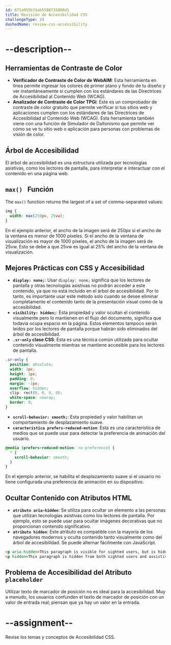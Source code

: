```yaml
---
id: 671a955b74ab5588735800d1
title: Revisión de Accesibilidad CSS
challengeType: 24
dashedName: review-css-accessibility
---
```


# --description--

## Herramientas de Contraste de Color

- **Verificador de Contraste de Color de WebAIM**: Esta herramienta en línea permite ingresar los colores de primer plano y fondo de tu diseño y ver instantáneamente si cumplen con los estándares de las Directrices de Accesibilidad al Contenido Web (WCAG).
- **Analizador de Contraste de Color TPGi**: Este es un comprobador de contraste de color gratuito que permite verificar si tus sitios web y aplicaciones cumplen con los estándares de las Directrices de Accesibilidad al Contenido Web (WCAG). Esta herramienta también viene con una función de Simulador de Daltonismo que permite ver cómo se ve tu sitio web o aplicación para personas con problemas de visión de color.

## Árbol de Accesibilidad

El árbol de accesibilidad es una estructura utilizada por tecnologías asistivas, como los lectores de pantalla, para interpretar e interactuar con el contenido en una página web.

## `max() ` Función

The `max()` function returns the largest of a set of comma-separated values:

```css
img {
  width: max(250px, 25vw);
}
```

En el ejemplo anterior, el ancho de la imagen será de 250px si el ancho de la ventana es menor de 1000 píxeles. Si el ancho de la ventana de visualización es mayor de 1000 píxeles, el ancho de la imagen será de 25vw. Esto se debe a que 25vw es igual al 25% del ancho de la ventana de visualización.

## Mejores Prácticas con CSS y Accesibilidad

- **`display: none;`**: Usar `display: none;` significa que los lectores de pantalla y otras tecnologías asistivas no podrán acceder a este contenido, ya que no está incluido en el árbol de accesibilidad. Por lo tanto, es importante usar este método solo cuando se desee eliminar completamente el contenido tanto de la presentación visual como de la accesibilidad.
- **`visibility: hidden;`**: Esta propiedad y valor ocultan el contenido visualmente pero lo mantienen en el flujo del documento, significa que todavía ocupa espacio en la página. Estos elementos tampoco serán leídos por los lectores de pantalla porque habrán sido eliminados del árbol de accesibilidad.
- **`.sr-only` clase CSS**: Esta es una técnica común utilizada para ocultar contenido visualmente mientras se mantiene accesible para los lectores de pantalla.

```css
.sr-only {
  position: absolute;
  width: 1px;
  height: 1px;
  padding: 0;
  margin: -1px;
  overflow: hidden;
  clip: rect(0, 0, 0, 0);
  white-space: nowrap;
  border: 0;
}
```

- **`scroll-behavior: smooth;`**: Esta propiedad y valor habilitan un comportamiento de desplazamiento suave.
- **`característica prefers-reduced-motion`**: Esta es una característica de medios que se puede usar para detectar la preferencia de animación del usuario.

```css
@media (prefers-reduced-motion: no-preference) {
  * {
    scroll-behavior: smooth;
  }
}
```

En el ejemplo anterior, se habilita el desplazamiento suave si el usuario no tiene configurada una preferencia de animación en su dispositivo.

## Ocultar Contenido con Atributos HTML

- **`atributo aria-hidden`**: Se utiliza para ocultar un elemento a las personas que utilizan tecnologías asistivas como los lectores de pantalla. Por ejemplo, esto se puede usar para ocultar imágenes decorativas que no proporcionan contenido significativo.
- **`atributo hidden`**: Este atributo es compatible con la mayoría de los navegadores modernos y oculta contenido tanto visualmente como del árbol de accesibilidad. Se puede alternar fácilmente con JavaScript.

```html
<p aria-hidden>This paragraph is visible for sighted users, but is hidden from assistive technology.</p>
<p hidden>This paragraph is hidden from both sighted users and assistive technology.</p>
```

## Problema de Accesibilidad del Atributo `placeholder`

Utilizar texto de marcador de posición no es ideal para la accesibilidad. Muy a menudo, los usuarios confunden el texto de marcador de posición con un valor de entrada real; piensan que ya hay un valor en la entrada.

# --assignment--

Revise los temas y conceptos de Accesibilidad CSS.
